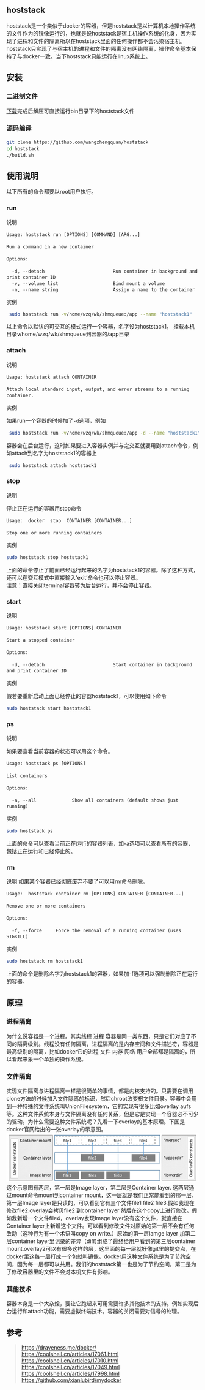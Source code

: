## hoststack

hoststack是一个类似于docker的容器，但是hoststack是以计算机本地操作系统的文件作为的镜像运行的，也就是说hoststack是宿主机操作系统的化身，因为实现了进程和文件的隔离所以在hoststack里面的任何操作都不会污染宿主机。hoststack只实现了与宿主机的进程和文件的隔离没有网络隔离，操作命令基本保持了与docker一致。当下hoststack只能运行在linux系统上。

## 安装

### 二进制文件
[下载](https://github.com/wangzhengquan/kucker/releases/download/V2.0/hoststack-2.0-Linux.tar.gz)完成后解压可直接运行bin目录下的hoststack文件

### 源码编译

```bash
git clone https://github.com/wangzhengquan/hoststack
cd hoststack
./build.sh
```


## 使用说明
以下所有的命令都要以root用户执行。

### run

说明
```
Usage: hoststack run [OPTIONS] [COMMAND] [ARG...]

Run a command in a new container

Options:

  -d, --detach                         Run container in background and print container ID
  -v, --volume list                    Bind mount a volume
  -n, --name string                    Assign a name to the container
```
实例

```bash
 sudo hoststack run -v/home/wzq/wk/shmqueue:/app --name "hoststack1"
```
以上命令以默认的可交互的模式运行一个容器，名字设为hoststack1， 挂载本机目录v/home/wzq/wk/shmqueue到容器的/app目录

### attach

说明
```
Usage: hoststack attach CONTAINER

Attach local standard input, output, and error streams to a running container.
```

实例

如果run一个容器的时候加了`-d`选项，例如
```bash
 sudo hoststack run -v/home/wzq/wk/shmqueue:/app -d --name "hoststack1"
```
容器会在后台运行，这时如果要进入容器实例并与之交互就要用到attach命令，例如attach到名字为hoststack1的容器上

```bash
 sudo hoststack attach hoststack1
```

### stop
说明

停止正在运行的容器用stop命令

```
Usage:	docker  stop  CONTAINER [CONTAINER...]

Stop one or more running containers

```
实例

```bash
sudo hoststack stop hoststack1
```
上面的命令停止了前面已经运行起来的名字为hoststack1的容器。除了这种方式，还可以在交互模式中直接输入‘exit’命令也可以停止容器。  
注意：直接关闭terminal容器转为后台运行，并不会停止容器。

### start
说明
```
Usage: hoststack start [OPTIONS] CONTAINER

Start a stopped container

Options:

  -d, --detach                         Start container in background and print container ID
```
实例

假若要重新启动上面已经停止的容器hoststack1，可以使用如下命令

```bash
sudo hoststack start hoststack1
```

### ps
说明

如果要查看当前容器的状态可以用这个命令。
```
Usage: hoststack ps [OPTIONS]

List containers

Options:

  -a, --all             Show all containers (default shows just running)

```
实例
 
```bash
sudo hoststack ps
```
上面的命令可以查看当前正在运行的容器列表，加-a选项可以查看所有的容器，包括正在运行和已经停止的。

### rm
说明
如果某个容器已经彻底废弃不要了可以用rm命令删除。

```
Usage:	hoststack container rm [OPTIONS] CONTAINER [CONTAINER...]

Remove one or more containers

Options:

  -f, --force     Force the removal of a running container (uses SIGKILL)
```
实例

```bash
sudo hoststack rm hoststack1
```
上面的命令是删除名字为hoststack1的容器，如果加-f选项可以强制删除正在运行的容器。


## 原理

### 进程隔离
为什么说容器是一个进程。其实线程 进程 容器是同一类东西，只是它们对应了不同的隔离级别。线程没有任何隔离，进程隔离的是内存空间和文件描述符，容器是最高级别的隔离，比如docker它的进程 文件 内存 网络 用户全部都是隔离的，所以看起来象一个单独的操作系统。

### 文件隔离
实现文件隔离与进程隔离一样是很简单的事情，都是内核支持的。只需要在调用clone方法的时候加入文件隔离的标识，然后chroot改变根文件目录。容器中会用到一种特殊的文件系统叫UnionFilesystem，它的实现有很多比如overlay aufs等。这种文件系统本身与文件隔离没有任何关系，但是它是实现一个容器必不可少的驱动。为什么需要这种文件系统呢？先看一下overlay的基本原理。下图是docker官网给出的一张overlay的示意图。
 ![](./doc/img/overlay_constructs.jpg)
这个示意图有两层，第一层是Image layer，第二层是Container layer. 这两层通过mount命令mount到container mount，这一层就是我们正常能看到的那一层. 第一层Image layer是只读的，可以看到它有三个文件file1 file2 file3.假如我现在修改file2.overlay会拷贝file2 到container layer 然后在这个copy上进行修改。假如我新增一个文件file4，overlay发现Image layer没有这个文件，就直接在Container layer上新增这个文件。可以看到修改文件对原始的第一层不会有任何改动（这种行为有一个术语叫copy on write.）原始的第一层iamge layer 加第二层container layer里记录的差异（diff)组成了最终给用户看到的第三层container mount.overlay2可以有很多这样的层，这里面的每一层就好像git里的提交点，在docker里这每一层打成一个包就叫镜像。docker用这种文件系统是为了节约空间，因为每一层都可以共用。我们的hoststack第一也是为了节约空间，第二是为了修改容器里的文件不会对本机文件有影响。

### 其他技术
容器本身是一个大杂烩，要让它跑起来可用需要许多其他技术的支持。例如实现后台运行和attach功能，需要虚拟终端技术。容器的关闭需要对信号的处理。 

## 参考
>https://draveness.me/docker/  
>https://coolshell.cn/articles/17061.html  
>https://coolshell.cn/articles/17010.html    
>https://coolshell.cn/articles/17049.html  
>https://coolshell.cn/articles/17998.html  
>https://github.com/xianlubird/mydocker  

